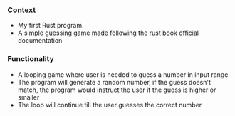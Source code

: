 ### Context
- My first Rust program.
- A simple guessing game made following the [rust book](https://doc.rust-lang.org/book/ch02-00-guessing-game-tutorial.html) official documentation

### Functionality
- A looping game where user is needed to guess a number in input range
- The program will generate a random number, if the guess doesn't match, the program would instruct the user if the guess is higher or smaller
- The loop will continue till the user guesses the correct number